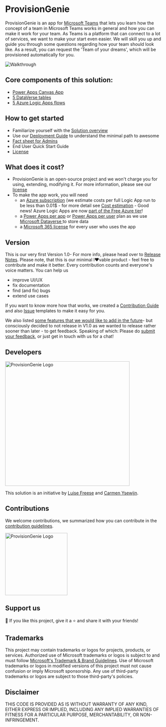 # ProvisionGenie

ProvisionGenie is an app for [Microsoft Teams](https://www.microsoft.com/en-ww/microsoft-teams/group-chat-software) that lets you learn how the concept of a team in Microsoft Teams works in general and how you can make it work for your team. As Teams is a platform that can connect to a lot of services, we want to make your start even easier. We will skill you up and guide you through some questions regarding how your team should look like. As a result, you can request the 'Team of your dreams', which will be provisioned automatically for you.

![Walkthrough](https://github.com/ProvisionGenie/ProvisionGenie/blob/main/media/canvasapp/walkthroughgif.gif)

## Core components of this solution:

* [Power Apps Canvas App](https://github.com/ProvisionGenie/ProvisionGenie/blob/main/Docs/CanvasAppOverview.md) 
* [5 DataVerse tables](https://github.com/ProvisionGenie/ProvisionGenie/blob/main/Docs/DataverseTables.md)
* [5 Azure Logic Apps flows](https://github.com/ProvisionGenie/ProvisionGenie/blob/main/Docs/LogicApps.md)

## How to get started 

* Familiarize yourself with the [Solution overview](https://github.com/ProvisionGenie/ProvisionGenie/blob/main/Docs/SolutionOverView.md)
* Use our [Deployment Guide](https://github.com/ProvisionGenie/ProvisionGenie/blob/main/Docs/DeploymentGuide.md) to understand the minimal path to awesome 
* [Fact sheet for Admins](https://github.com/ProvisionGenie/ProvisionGenie/blob/main/Docs/Admin-fact-sheet.md)
* End User Quick Start Guide
* [License](https://github.com/ProvisionGenie/ProvisionGenie/blob/main/LICENSE.md)

## What does it cost?

* ProvisionGenie is an open-source project and we won't charge you for using, extending, modifying it. For more information, please see our [license](https://github.com/ProvisionGenie/ProvisionGenie/blob/main/LICENSE.md)
* To make the app work, you will need
  * an [Azure subscription](https://azure.microsoft.com/en-us/free/search/?&ef_id=CjwKCAjwn6GGBhADEiwAruUcKv8OknWyePp8b76twRJhgfZFjR75DxduzrWCWZuXE5W1Xthps-3eGRoCkmoQAvD_BwE:G:s&OCID=AID2100049_SEM_CjwKCAjwn6GGBhADEiwAruUcKv8OknWyePp8b76twRJhgfZFjR75DxduzrWCWZuXE5W1Xthps-3eGRoCkmoQAvD_BwE:G:s&gclid=CjwKCAjwn6GGBhADEiwAruUcKv8OknWyePp8b76twRJhgfZFjR75DxduzrWCWZuXE5W1Xthps-3eGRoCkmoQAvD_BwE) (we estimate costs per full Logic App run to be less than 0.01$ - for more detail see [Cost estimation](https://github.com/ProvisionGenie/ProvisionGenie/blob/main/Docs/CostEstimation.md) - Good news! Azure Logic Apps are now [part of the Free Azure tier](https://azure.microsoft.com/en-us/updates/five-more-free-services-available-with-an-azure-free-account/)! 
  * a [Power Apps per app](https://powerapps.microsoft.com/en-us/pricing/) or [Power Apps per user](https://powerapps.microsoft.com/en-us/pricing/) plan as we use [Microsoft Dataverse ](https://powerplatform.microsoft.com/en-us/dataverse/) to store data
  * a [Microsoft 365 license](https://www.microsoft.com/en-ww/microsoft-365/business/compare-all-microsoft-365-business-products) for every user who uses the app

## Version

This is our very first Version 1.0- For more info, please head over to [Release Notes](https://github.com/ProvisionGenie/ProvisionGenie/blob/main/Docs/Release-Notes.md). Please note, that this is our minimal l♥vable product - feel free to contribute and make it better. Every contribution counts and everyone's voice matters. You can help us

* improve UI/UX
* fix documentation
* find (and fix) bugs
* extend use cases

If you want to know more how that works, we created a [Contribution Guide](https://github.com/ProvisionGenie/ProvisionGenie/blob/main/CONTRIBUTING.md) and also [Issue](https://github.com/ProvisionGenie/ProvisionGenie/issues/new/choose) templates to make it easy for you. 

We also listed [some features that we would like to add in the future](https://github.com/ProvisionGenie/ProvisionGenie/issues)- but consciously decided to not release in V1.0 as we wanted to release rather sooner than later - to get feedback. Speaking of which: Please do [submit your feedback](https://github.com/ProvisionGenie/ProvisionGenie/issues/new?assignees=&labels=&template=feedback.md&title=), or just get in touch with us for a chat! 

## Developers

<img width="400" alt="ProvisionGenie Logo" src="https://github.com/ProvisionGenie/ProvisionGenie/blob/main/media/Carmen_Luise.png">

This solution is an initiative by [Luise Freese](https://m365princess.com) and [Carmen Ysewijn](https://digipersonal.com/). 

## Contributions

We welcome contributions, we summarized how you can contribute in the [contribution guidelines](https://github.com/ProvisionGenie/ProvisionGenie/blob/main/CONTRIBUTING.md).


<img width="200" alt="ProvisionGenie Logo" src="https://github.com/ProvisionGenie/ProvisionGenie/blob/main/media/ProvisionGenie.png">

## Support us

💖 If you like this project, give it a ⭐ and share it with your friends!

## Trademarks

This project may contain trademarks or logos for projects, products, or services. Authorized use of Microsoft trademarks or logos is subject to and must follow [Microsoft's Trademark & Brand Guidelines](https://www.microsoft.com/en-us/legal/intellectualproperty/trademarks). Use of Microsoft trademarks or logos in modified versions of this project must not cause confusion or imply Microsoft sponsorship. Any use of third-party trademarks or logos are subject to those third-party's policies.

## Disclaimer

THIS CODE IS PROVIDED AS IS WITHOUT WARRANTY OF ANY KIND, EITHER EXPRESS OR IMPLIED, INCLUDING ANY IMPLIED WARRANTIES OF FITNESS FOR A PARTICULAR PURPOSE, MERCHANTABILITY, OR NON-INFRINGEMENT.
